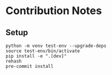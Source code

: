 # Contribution Notes

## Setup
```
python -m venv test-env --upgrade-deps
source test-env/bin/activate
pip install -e ".[dev]"
rehash
pre-commit install
```
